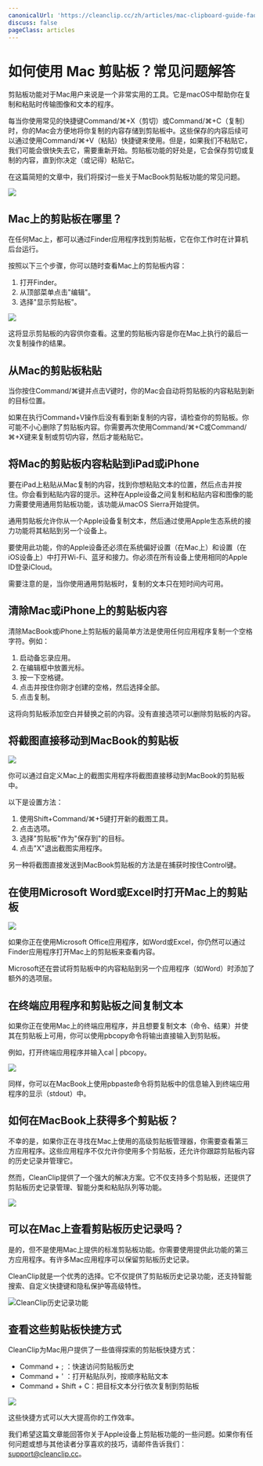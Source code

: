 ```yaml
---
canonicalUrl: 'https://cleanclip.cc/zh/articles/mac-clipboard-guide-faq-tips-tricks'
discuss: false
pageClass: articles
---
```


# 如何使用 Mac 剪贴板？常见问题解答

剪贴板功能对于Mac用户来说是一个非常实用的工具。它是macOS中帮助你在复制和粘贴时传输图像和文本的程序。

每当你使用常见的快捷键Command/⌘+X（剪切）或Command/⌘+C（复制）时，你的Mac会方便地将你复制的内容存储到剪贴板中。这些保存的内容后续可以通过使用Command/⌘+V（粘贴）快捷键来使用。但是，如果我们不粘贴它，我们可能会很快失去它，需要重新开始。剪贴板功能的好处是，它会保存剪切或复制的内容，直到你决定（或记得）粘贴它。

在这篇简短的文章中，我们将探讨一些关于MacBook剪贴板功能的常见问题。

![](/images/mac_clipboard_cover1.png)

## Mac上的剪贴板在哪里？

在任何Mac上，都可以通过Finder应用程序找到剪贴板，它在你工作时在计算机后台运行。

按照以下三个步骤，你可以随时查看Mac上的剪贴板内容：

1. 打开Finder。
2. 从顶部菜单点击"编辑"。
3. 选择"显示剪贴板"。

![](/images/blogs/view_macos_clipboard_step1.png)

这将显示剪贴板的内容供你查看。这里的剪贴板内容是你在Mac上执行的最后一次复制操作的结果。

## 从Mac的剪贴板粘贴

当你按住Command/⌘键并点击V键时，你的Mac会自动将剪贴板的内容粘贴到新的目标位置。

如果在执行Command+V操作后没有看到新复制的内容，请检查你的剪贴板。你可能不小心删除了剪贴板内容。你需要再次使用Command/⌘+C或Command/⌘+X键来复制或剪切内容，然后才能粘贴它。

## 将Mac的剪贴板内容粘贴到iPad或iPhone

要在iPad上粘贴从Mac复制的内容，找到你想粘贴文本的位置，然后点击并按住。你会看到粘贴内容的提示。这种在Apple设备之间复制和粘贴内容和图像的能力需要使用通用剪贴板功能，该功能从macOS Sierra开始提供。

通用剪贴板允许你从一个Apple设备复制文本，然后通过使用Apple生态系统的接力功能将其粘贴到另一个设备上。

要使用此功能，你的Apple设备还必须在系统偏好设置（在Mac上）和设置（在iOS设备上）中打开Wi-Fi、蓝牙和接力。你必须在所有设备上使用相同的Apple ID登录iCloud。

需要注意的是，当你使用通用剪贴板时，复制的文本只在短时间内可用。

## 清除Mac或iPhone上的剪贴板内容

清除MacBook或iPhone上剪贴板的最简单方法是使用任何应用程序复制一个空格字符。例如：

1. 启动备忘录应用。
2. 在编辑框中放置光标。
3. 按一下空格键。
4. 点击并按住你刚才创建的空格，然后选择全部。
5. 点击复制。

这将向剪贴板添加空白并替换之前的内容。没有直接选项可以删除剪贴板的内容。

## 将截图直接移动到MacBook的剪贴板

![](/images/move_screenshots_to_clipboard.png)

你可以通过自定义Mac上的截图实用程序将截图直接移动到MacBook的剪贴板中。

以下是设置方法：

1. 使用Shift+Command/⌘+5键打开新的截图工具。
2. 点击选项。
3. 选择"剪贴板"作为"保存到"的目标。
4. 点击"X"退出截图实用程序。

另一种将截图直接发送到MacBook剪贴板的方法是在捕获时按住Control键。

## 在使用Microsoft Word或Excel时打开Mac上的剪贴板

![](/images/open_clipboard_when_using_word_excel.png)

如果你正在使用Microsoft Office应用程序，如Word或Excel，你仍然可以通过Finder应用程序打开Mac上的剪贴板来查看内容。

Microsoft还在尝试将剪贴板中的内容粘贴到另一个应用程序（如Word）时添加了额外的选项层。

## 在终端应用程序和剪贴板之间复制文本

如果你正在使用Mac上的终端应用程序，并且想要复制文本（命令、结果）并使其在剪贴板上可用，你可以使用pbcopy命令将输出直接输入到剪贴板。

例如，打开终端应用程序并输入cal | pbcopy。

![](/images/pbcopy_in_terminal.png)

同样，你可以在MacBook上使用pbpaste命令将剪贴板中的信息输入到终端应用程序的显示（stdout）中。

## 如何在MacBook上获得多个剪贴板？

不幸的是，如果你正在寻找在Mac上使用的高级剪贴板管理器，你需要查看第三方应用程序。这些应用程序不仅允许你使用多个剪贴板，还允许你跟踪剪贴板内容的历史记录并管理它。

然而，CleanClip提供了一个强大的解决方案。它不仅支持多个剪贴板，还提供了剪贴板历史记录管理、智能分类和粘贴队列等功能。

![](/images/blogs/theme.png)


## 可以在Mac上查看剪贴板历史记录吗？

是的，但不是使用Mac上提供的标准剪贴板功能。你需要使用提供此功能的第三方应用程序。有许多Mac应用程序可以保留剪贴板历史记录。

CleanClip就是一个优秀的选择。它不仅提供了剪贴板历史记录功能，还支持智能搜索、自定义快捷键和隐私保护等高级特性。

![CleanClip历史记录功能](/images/mac_clipboard_manager_cleanclip_copied_lists.png)

## 查看这些剪贴板快捷方式

CleanClip为Mac用户提供了一些值得探索的剪贴板快捷方式：

- Command + ; ：快速访问剪贴板历史
- Command + ' ：打开粘贴队列，按顺序粘贴文本
- Command + Shift + C：把目标文本分行依次复制到剪贴板

![](/images/cleanclip_shortcuts_all_list.png)

这些快捷方式可以大大提高你的工作效率。

我们希望这篇文章能回答你关于Apple设备上剪贴板功能的一些问题。如果你有任何问题或想与其他读者分享喜欢的技巧，请邮件告诉我们： support@cleanclip.cc。